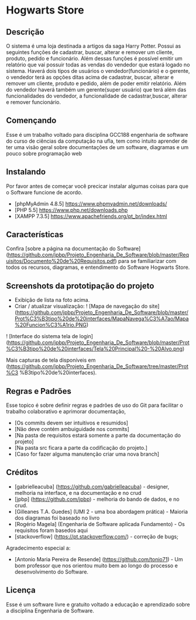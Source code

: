 # Hogwarts Store

## Descrição
O sistema é uma loja destinada a artigos da saga Harry Potter. Possui as seguintes funções de cadastrar, buscar, alterar e remover um cliente, produto, pedido e funcionário. Além dessas funções é possível emitir um relatório que vai possuir todas as vendas do vendedor que estará logado no sistema.
Haverá dois tipos de usuários o vendedor(funcionário) e o gerente, o vendedor terá as opções ditas acima de cadastrar, buscar, alterar e remover um cliente, produto e pedido, além de poder emitir relatório. Além do vendedor haverá também um gerente(super
usuário) que terá além das funcionalidades do vendedor, a funcionalidade de cadastrar,buscar, alterar e remover funcionário. 

## Començando

Esse é um trabalho voltado para disciplina GCC188 engenharia de software do curso de ciências da computação na ufla, tem como intuito aprender de ter uma visão geral sobre documentações de um software, diagramas e um pouco sobre programação web

## Instalando

Por favor antes de começar você precicar instalar algumas coisas para que o Software funcione de acordo.
- [phpMyAdmin 4.8.5] https://www.phpmyadmin.net/downloads/
- [PHP 5.5] https://www.php.net/downloads.php
- [XAMPP 7.3.5] https://www.apachefriends.org/pt_br/index.html

## Características

Confira [sobre a página na documentação do Software] (https://github.com/jpbp/Projeto_Engenharia_De_Software/blob/master/Requisitos/Documento%20de%20Requisitos.pdf) para se familiarizar com todos os recursos, diagramas, e entendimento do Software Hogwarts Store.


## Screenshots da prototipação do projeto

- Exibição de lista na foto acima.
- Criar / atualizar visualização:
! [Mapa de navegação do site] (https://github.com/jpbp/Projeto_Engenharia_De_Software/blob/master/Prot%C3%B3tipo%20de%20interfaces/MapaNavega%C3%A7ao/Mapa%20Funcion%C3%A1rio.PNG)

! [Interface do sistema tela de login] (https://github.com/jpbp/Projeto_Engenharia_De_Software/blob/master/Prot%C3%B3tipo%20de%20interfaces/Tela%20Principal%20-%20Alvo.png)

Mais capturas de tela disponíveis em  (https://github.com/jpbp/Projeto_Engenharia_De_Software/tree/master/Prot%C3
%B3tipo%20de%20interfaces).


## Regras e Padrões
Esse topico é sobre definir regras e padrões de uso do Git para facilitar o trabalho colaborativo e aprimorar documentação, 

- [Os commits devem ser intuitivos e resumidos]
- [Não deve contém ambuiguidade nos commits]
- [Na pasta de requisitos estará somente a parte da documentação do projeto]
- [Na pasta src ficara a parte da codificação do projeto.]
- [Caso for fazer alguma manutenção criar uma nova branch]

## Créditos

- [gabrielleacuba] (https://github.com/gabrielleacuba) - designer, melhoria na interface, e na documentação e no crud
- [jpbp] (https://github.com/jpbp) - melhoria do bando de dados, e no crud.
- [Gilleanes T.A. Guedes] (UMl 2 - uma boa abordagem prática) - Maioria dos diagramas foi baseado no livro
- [Rogério Magela] (Engenharia de Software aplicada Fundamento) - Os requisitos foram basedos aqui
- [stackoverflow] (https://pt.stackoverflow.com/) - correção de bugs;


Agradecimento especial a:
- [Antonio Maria Pereira de Resende] (https://github.com/tonio71) - Um bom professor que nos orientou muito bem ao longo do processo e desenvolvimento do Software.

## Licença 

Esse é  um software livre e gratuito voltado a educação e aprendizado sobre a disciplina Engenharia de Software.











